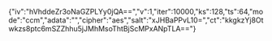{"iv":"hVhddeZr3oNaGZPLYy0jQA==","v":1,"iter":10000,"ks":128,"ts":64,"mode":"ccm","adata":"","cipher":"aes","salt":"xJHBaPPvL10=","ct":"kkgkzYj8Otwkzs8ptc6mSZZhhu5jJMhMsoThtBjScMPxANpTLA=="}
